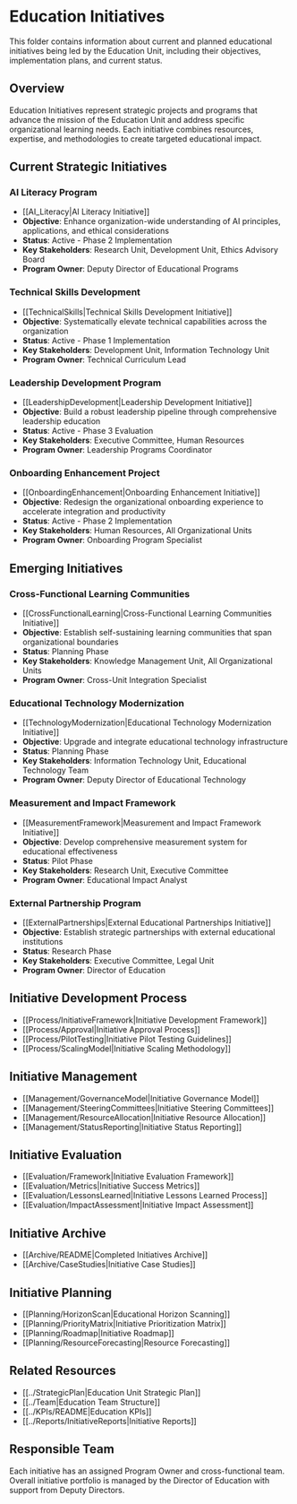 # Education Initiatives

This folder contains information about current and planned educational initiatives being led by the Education Unit, including their objectives, implementation plans, and current status.

## Overview
Education Initiatives represent strategic projects and programs that advance the mission of the Education Unit and address specific organizational learning needs. Each initiative combines resources, expertise, and methodologies to create targeted educational impact.

## Current Strategic Initiatives

### AI Literacy Program
- [[AI_Literacy|AI Literacy Initiative]]
- **Objective**: Enhance organization-wide understanding of AI principles, applications, and ethical considerations
- **Status**: Active - Phase 2 Implementation
- **Key Stakeholders**: Research Unit, Development Unit, Ethics Advisory Board
- **Program Owner**: Deputy Director of Educational Programs

### Technical Skills Development
- [[TechnicalSkills|Technical Skills Development Initiative]]
- **Objective**: Systematically elevate technical capabilities across the organization
- **Status**: Active - Phase 1 Implementation
- **Key Stakeholders**: Development Unit, Information Technology Unit
- **Program Owner**: Technical Curriculum Lead

### Leadership Development Program
- [[LeadershipDevelopment|Leadership Development Initiative]]
- **Objective**: Build a robust leadership pipeline through comprehensive leadership education
- **Status**: Active - Phase 3 Evaluation
- **Key Stakeholders**: Executive Committee, Human Resources
- **Program Owner**: Leadership Programs Coordinator

### Onboarding Enhancement Project
- [[OnboardingEnhancement|Onboarding Enhancement Initiative]]
- **Objective**: Redesign the organizational onboarding experience to accelerate integration and productivity
- **Status**: Active - Phase 2 Implementation
- **Key Stakeholders**: Human Resources, All Organizational Units
- **Program Owner**: Onboarding Program Specialist

## Emerging Initiatives

### Cross-Functional Learning Communities
- [[CrossFunctionalLearning|Cross-Functional Learning Communities Initiative]]
- **Objective**: Establish self-sustaining learning communities that span organizational boundaries
- **Status**: Planning Phase
- **Key Stakeholders**: Knowledge Management Unit, All Organizational Units
- **Program Owner**: Cross-Unit Integration Specialist

### Educational Technology Modernization
- [[TechnologyModernization|Educational Technology Modernization Initiative]]
- **Objective**: Upgrade and integrate educational technology infrastructure
- **Status**: Planning Phase
- **Key Stakeholders**: Information Technology Unit, Educational Technology Team
- **Program Owner**: Deputy Director of Educational Technology

### Measurement and Impact Framework
- [[MeasurementFramework|Measurement and Impact Framework Initiative]]
- **Objective**: Develop comprehensive measurement system for educational effectiveness
- **Status**: Pilot Phase
- **Key Stakeholders**: Research Unit, Executive Committee
- **Program Owner**: Educational Impact Analyst

### External Partnership Program
- [[ExternalPartnerships|External Educational Partnerships Initiative]]
- **Objective**: Establish strategic partnerships with external educational institutions
- **Status**: Research Phase
- **Key Stakeholders**: Executive Committee, Legal Unit
- **Program Owner**: Director of Education

## Initiative Development Process
- [[Process/InitiativeFramework|Initiative Development Framework]]
- [[Process/Approval|Initiative Approval Process]]
- [[Process/PilotTesting|Initiative Pilot Testing Guidelines]]
- [[Process/ScalingModel|Initiative Scaling Methodology]]

## Initiative Management
- [[Management/GovernanceModel|Initiative Governance Model]]
- [[Management/SteeringCommittees|Initiative Steering Committees]]
- [[Management/ResourceAllocation|Initiative Resource Allocation]]
- [[Management/StatusReporting|Initiative Status Reporting]]

## Initiative Evaluation
- [[Evaluation/Framework|Initiative Evaluation Framework]]
- [[Evaluation/Metrics|Initiative Success Metrics]]
- [[Evaluation/LessonsLearned|Initiative Lessons Learned Process]]
- [[Evaluation/ImpactAssessment|Initiative Impact Assessment]]

## Initiative Archive
- [[Archive/README|Completed Initiatives Archive]]
- [[Archive/CaseStudies|Initiative Case Studies]]

## Initiative Planning
- [[Planning/HorizonScan|Educational Horizon Scanning]]
- [[Planning/PriorityMatrix|Initiative Prioritization Matrix]]
- [[Planning/Roadmap|Initiative Roadmap]]
- [[Planning/ResourceForecasting|Resource Forecasting]]

## Related Resources
- [[../StrategicPlan|Education Unit Strategic Plan]]
- [[../Team|Education Team Structure]]
- [[../KPIs/README|Education KPIs]]
- [[../Reports/InitiativeReports|Initiative Reports]]

## Responsible Team
Each initiative has an assigned Program Owner and cross-functional team. Overall initiative portfolio is managed by the Director of Education with support from Deputy Directors. 